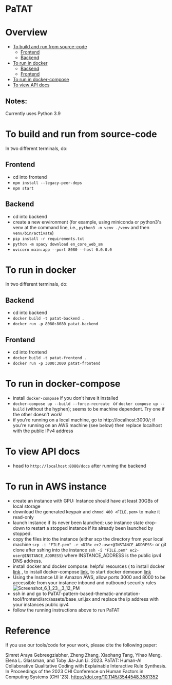 # PaTAT
# Overview

- [To build and run from source-code](#to-build-and-run-from-source-code)
  - [Frontend](#frontend)
  - [Backend](#backend)
- [To run in docker](#to-run-in-docker)
  - [Backend](#backend-1)
  - [Frontend](#frontend-1)
- [To run in docker-compose](#to-run-in-docker-compose)
- [To view API docs](#to-view-api-docs)

## Notes:

Currently uses Python 3.9

# To build and run from source-code

In two different terminals, do:

## Frontend

- cd into frontend
- `npm install --legacy-peer-deps`
- `npm start`

## Backend

- cd into backend
- create a new environment (for example, using miniconda or python3's venv at the command line, i.e., `python3 -m venv ./venv` and then `venv/bin/activate`)
- `pip install -r requirements.txt`
- `python -m spacy download en_core_web_sm`
- `uvicorn main:app --port 8080 --host 0.0.0.0`

# To run in docker

In two different terminals, do:

## Backend

- cd into backend
- `docker build -t patat-backend .`
- `docker run -p 8080:8080 patat-backend`

## Frontend

- cd into frontend
- `docker build -t patat-frontend .`
- `docker run -p 3000:3000 patat-frontend`

# To run in docker-compose

- install `docker-compose` if you don't have it installed
- `docker-compose up --build --force-recreate ` or `docker compose up --build` (without the hyphen); seems to be machine dependent. Try one if the other doesn't work!
- if you're running on a local machine, go to http://localhost:3000/; if you're running on an AWS machine (see below) then replace localhost with the public IPv4 address

# To view API docs

- head to `http://localhost:8080/docs` after running the backend

# To run in AWS instance
- create an instance with GPU: Instance should have at least 30GBs of local storage
- download the generated keypair and `chmod 400 <FILE.pem>` to make it read-only
- launch instance if its never been launched; use instance state drop-down to restart a stopped instance if its already been launched by stopped.
- copy the files into the instance (either scp the directory from your local machine `scp -i "FILE.pem" -r <DIR> ec2-user@INSTANCE_ADDRESS:` or git clone after sshing into the instance `ssh -i "FILE.pem" ec2-user@INSTANCE_ADDRESS`) where INSTANCE_ADDRESS is the public ipv4 DNS address.
- install docker and docker compose: helpful resources ( to install docker [link](https://docs.docker.com/engine/install/) , to install docker-compose [link](https://docs.docker.com/compose/install/linux/), to start docker demeaon [link](https://docs.docker.com/config/daemon/start/)
- Using the Instance UI in Amazon AWS, allow ports 3000 and 8000 to be accessible from your instance inbound and outbound security rules
![Screenshot_6_1_23__3_12_PM](https://github.com/SimretA/PaTAT-pattern-based-thematic-annotation-tool/assets/2320194/004a6acb-9f62-40ac-9f17-eea7ab3d0cf8)
- ssh in and go to PaTAT-pattern-based-thematic-annotation-tool/frontend/src/assets/base_url.jsx and replace the ip address with your instances public ipv4
- follow the running instructions above to run PaTAT



# Reference
If you use our tools/code for your work, please cite the following paper:

Simret Araya Gebreegziabher, Zheng Zhang, Xiaohang Tang, Yihao Meng, Elena L. Glassman, and Toby Jia-Jun Li. 2023. PaTAT: Human-AI Collaborative Qualitative Coding with Explainable Interactive Rule Synthesis. In Proceedings of the 2023 CHI Conference on Human Factors in Computing Systems (CHI '23). https://doi.org/10.1145/3544548.3581352


